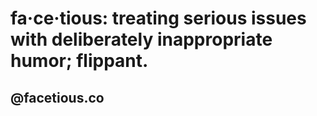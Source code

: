 # fa·ce·tious: treating serious issues with deliberately inappropriate humor; flippant.
## @facetious.co
